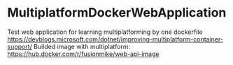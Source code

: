 # MultiplatformDockerWebApplication
Test web application for learning multiplatforming by one dockerfile https://devblogs.microsoft.com/dotnet/improving-multiplatform-container-support/
Builded image with multiplatform: https://hub.docker.com/r/fusionmike/web-api-image
